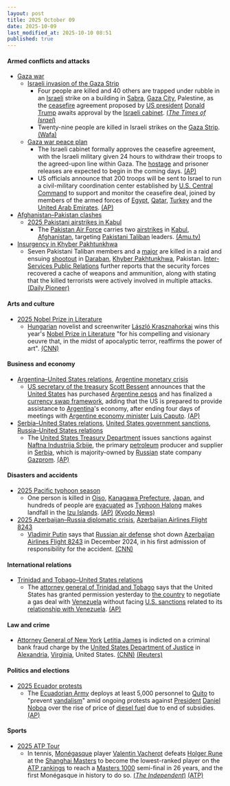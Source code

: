 ```yaml
---
layout: post
title: 2025 October 09
date: 2025-10-09
last_modified_at: 2025-10-10 08:51
published: true
---
```



#### Armed conflicts and attacks

* [Gaza war](https://en.wikipedia.org/wiki/Gaza_war "Gaza war")
  * [Israeli invasion of the Gaza Strip](https://en.wikipedia.org/wiki/Israeli_invasion_of_the_Gaza_Strip "Israeli invasion of the Gaza Strip")
    * Four people are killed and 40 others are trapped under rubble in an [Israeli](https://en.wikipedia.org/wiki/Israel "Israel") strike on a building in [Sabra](https://en.wikipedia.org/wiki/Sabra%2C_Gaza "Sabra, Gaza"), [Gaza City](https://en.wikipedia.org/wiki/Gaza_City "Gaza City"), Palestine, as the [ceasefire](https://en.wikipedia.org/wiki/Ceasefire "Ceasefire") agreement proposed by [US president](https://en.wikipedia.org/wiki/US_president "US president") [Donald Trump](https://en.wikipedia.org/wiki/Donald_Trump "Donald Trump") awaits approval by the [Israeli cabinet](https://en.wikipedia.org/wiki/Israeli_cabinet "Israeli cabinet"). [(*The Times of Israel*)](https://www.timesofisrael.com/liveblog_entry/palestinian-reports-gaza-city-strike-traps-40-under-rubble/)
    * Twenty-nine people are killed in Israeli strikes on the [Gaza Strip](https://en.wikipedia.org/wiki/Gaza_Strip "Gaza Strip"). [(Wafa)](https://english.wafa.ps/Pages/Details/163210)
  * [Gaza war peace plan](https://en.wikipedia.org/wiki/Gaza_war_peace_plan "Gaza war peace plan")
    * The Israeli cabinet formally approves the ceasefire agreement, with the Israeli military given 24 hours to withdraw their troops to the agreed-upon line within Gaza. The [hostage](https://en.wikipedia.org/wiki/Gaza_war_hostage_crisis "Gaza war hostage crisis") and prisoner releases are expected to begin in the coming days. [(AP)](https://apnews.com/article/israel-hamas-hostages-trump-peace-plan-e3d0ce091be56cc29207e566ff1603af)
    * US officials announce that 200 troops will be sent to Israel to run a civil-military coordination center established by [U.S. Central Command](https://en.wikipedia.org/wiki/U.S._Central_Command "U.S. Central Command") to support and monitor the ceasefire deal, joined by members of the armed forces of [Egypt](https://en.wikipedia.org/wiki/Egypt "Egypt"), [Qatar](https://en.wikipedia.org/wiki/Qatar "Qatar"), [Turkey](https://en.wikipedia.org/wiki/Turkey "Turkey") and the [United Arab Emirates](https://en.wikipedia.org/wiki/United_Arab_Emirates "United Arab Emirates"). [(AP)](https://apnews.com/article/mideast-gaza-israel-hamas-us-military-c19caf7b193dbb3bfaf056366f9e2369)
* [Afghanistan–Pakistan clashes](https://en.wikipedia.org/wiki/Afghanistan%E2%80%93Pakistan_clashes_%282024%E2%80%93present%29 "Afghanistan–Pakistan clashes (2024–present)")
  * [2025 Pakistani airstrikes in Kabul](https://en.wikipedia.org/wiki/2025_Pakistani_airstrikes_in_Kabul "2025 Pakistani airstrikes in Kabul")
    * The [Pakistan Air Force](https://en.wikipedia.org/wiki/Pakistan_Air_Force "Pakistan Air Force") carries two [airstrikes](https://en.wikipedia.org/wiki/Airstrike "Airstrike") in [Kabul](https://en.wikipedia.org/wiki/Kabul "Kabul"), [Afghanistan](https://en.wikipedia.org/wiki/Afghanistan "Afghanistan"), targeting [Pakistani Taliban](https://en.wikipedia.org/wiki/Pakistani_Taliban "Pakistani Taliban") leaders. [(Amu.tv)](https://amu.tv/204448/)
* [Insurgency in Khyber Pakhtunkhwa](https://en.wikipedia.org/wiki/Insurgency_in_Khyber_Pakhtunkhwa "Insurgency in Khyber Pakhtunkhwa")
  * Seven Pakistani Taliban members and a [major](https://en.wikipedia.org/wiki/Major_%28rank%29 "Major (rank)") are killed in a raid and ensuing [shootout](https://en.wikipedia.org/wiki/Shootout "Shootout") in [Daraban](https://en.wikipedia.org/wiki/Daraban_Tehsil "Daraban Tehsil"), [Khyber Pakhtunkhwa](https://en.wikipedia.org/wiki/Khyber_Pakhtunkhwa "Khyber Pakhtunkhwa"), Pakistan. [Inter-Services Public Relations](https://en.wikipedia.org/wiki/Inter-Services_Public_Relations "Inter-Services Public Relations") further reports that the security forces recovered a cache of weapons and ammunition, along with stating that the killed terrorists were actively involved in multiple attacks. [(Daily Pioneer)](https://www.dailypioneer.com/2025/world/7-ttp-terrorists-killed-in-northwest-pakistan.html)

#### Arts and culture

* [2025 Nobel Prize in Literature](https://en.wikipedia.org/wiki/2025_Nobel_Prize_in_Literature "2025 Nobel Prize in Literature")
  * [Hungarian](https://en.wikipedia.org/wiki/Hungary "Hungary") novelist and screenwriter [László Krasznahorkai](https://en.wikipedia.org/wiki/L%C3%A1szl%C3%B3_Krasznahorkai "László Krasznahorkai") wins this year's [Nobel Prize in Literature](https://en.wikipedia.org/wiki/Nobel_Prize_in_Literature "Nobel Prize in Literature") "for his compelling and visionary oeuvre that, in the midst of apocalyptic terror, reaffirms the power of art". [(CNN)](https://edition.cnn.com/2025/10/09/style/laszlo-krasznahorkai-nobel-prize-literature-intl)

#### Business and economy

* [Argentina–United States relations](https://en.wikipedia.org/wiki/Argentina%E2%80%93United_States_relations "Argentina–United States relations"), [Argentine monetary crisis](https://en.wikipedia.org/wiki/Argentine_monetary_crisis "Argentine monetary crisis")
  * [US secretary of the treasury](https://en.wikipedia.org/wiki/US_Secretary_of_the_Treasury "US Secretary of the Treasury") [Scott Bessent](https://en.wikipedia.org/wiki/Scott_Bessent "Scott Bessent") announces that the [United States](https://en.wikipedia.org/wiki/United_States "United States") has purchased [Argentine pesos](https://en.wikipedia.org/wiki/Argentine_peso "Argentine peso") and has finalized a [currency swap framework](https://en.wikipedia.org/wiki/Currency_swap "Currency swap"), adding that the US is prepared to provide assistance to [Argentina](https://en.wikipedia.org/wiki/Argentina "Argentina")'s economy, after ending four days of meetings with [Argentine economy minister](https://en.wikipedia.org/wiki/Ministry_of_Economy_%28Argentina%29 "Ministry of Economy (Argentina)") [Luis Caputo](https://en.wikipedia.org/wiki/Luis_Caputo "Luis Caputo"). [(AP)](https://apnews.com/article/trump-bessent-argentina-milei-currency-swap-7432a188e57264f0e5f6c753ddc40879)
* [Serbia–United States relations](https://en.wikipedia.org/wiki/Serbia%E2%80%93United_States_relations "Serbia–United States relations"), [United States government sanctions](https://en.wikipedia.org/wiki/United_States_government_sanctions "United States government sanctions"), [Russia–United States relations](https://en.wikipedia.org/wiki/Russia%E2%80%93United_States_relations "Russia–United States relations")
  * The [United States Treasury Department](https://en.wikipedia.org/wiki/United_States_Treasury_Department "United States Treasury Department") issues sanctions against [Naftna Industrija Srbije](https://en.wikipedia.org/wiki/Naftna_Industrija_Srbije "Naftna Industrija Srbije"), the primary [petroleum](https://en.wikipedia.org/wiki/Petroleum "Petroleum") producer and supplier in [Serbia](https://en.wikipedia.org/wiki/Serbia "Serbia"), which is majority-owned by [Russian](https://en.wikipedia.org/wiki/Russia "Russia") state company [Gazprom](https://en.wikipedia.org/wiki/Gazprom "Gazprom"). [(AP)](https://apnews.com/article/russia-us-serbia-oil-sanctions-7e84f9d0ff3eab8421c6aa90e1f27903)

#### Disasters and accidents

* [2025 Pacific typhoon season](https://en.wikipedia.org/wiki/2025_Pacific_typhoon_season "2025 Pacific typhoon season")
  * One person is killed in [Oiso](https://en.wikipedia.org/wiki/Oiso "Oiso"), [Kanagawa Prefecture](https://en.wikipedia.org/wiki/Kanagawa_Prefecture "Kanagawa Prefecture"), [Japan](https://en.wikipedia.org/wiki/Japan "Japan"), and hundreds of people are [evacuated](https://en.wikipedia.org/wiki/Emergency_evacuation "Emergency evacuation") as [Typhoon Halong](https://en.wikipedia.org/wiki/2025_Pacific_typhoon_season#Typhoon_Halong "2025 Pacific typhoon season") makes landfall in the [Izu Islands](https://en.wikipedia.org/wiki/Izu_Islands "Izu Islands"). [(AP)](https://apnews.com/article/japan-typhoon-heavy-rain-flooding-d2d631f1e521d527f12a34021ea9d138) [(Kyodo News)](https://english.kyodonews.net/articles/-/62474)
* [2025 Azerbaijan–Russia diplomatic crisis](https://en.wikipedia.org/wiki/2025_Azerbaijan%E2%80%93Russia_diplomatic_crisis "2025 Azerbaijan–Russia diplomatic crisis"), [Azerbaijan Airlines Flight 8243](https://en.wikipedia.org/wiki/Azerbaijan_Airlines_Flight_8243 "Azerbaijan Airlines Flight 8243")
  * [Vladimir Putin](https://en.wikipedia.org/wiki/Vladimir_Putin "Vladimir Putin") says that [Russian air defense](https://en.wikipedia.org/wiki/Air_Defence_Troops_of_the_Russian_Ground_Forces "Air Defence Troops of the Russian Ground Forces") shot down [Azerbaijan Airlines Flight 8243](https://en.wikipedia.org/wiki/Azerbaijan_Airlines_Flight_8243 "Azerbaijan Airlines Flight 8243") in December 2024, in his first admission of responsibility for the accident. [(CNN)](https://www.cnn.com/2025/10/09/europe/putin-azerbaijan-jet-crash-intl)

#### International relations

* [Trinidad and Tobago–United States relations](https://en.wikipedia.org/wiki/Trinidad_and_Tobago%E2%80%93United_States_relations "Trinidad and Tobago–United States relations")
  * The [attorney general of Trinidad and Tobago](https://en.wikipedia.org/wiki/Attorney_General_of_Trinidad_and_Tobago "Attorney General of Trinidad and Tobago") says that the United States has granted permission yesterday to [the country](https://en.wikipedia.org/wiki/Trinidad_and_Tobago "Trinidad and Tobago") to negotiate a gas deal with [Venezuela](https://en.wikipedia.org/wiki/Venezuela "Venezuela") without facing [U.S. sanctions](https://en.wikipedia.org/wiki/U.S._sanctions_during_the_Venezuelan_crisis "U.S. sanctions during the Venezuelan crisis") related to its [relationship with Venezuela](https://en.wikipedia.org/wiki/United_States%E2%80%93Venezuela_relations "United States–Venezuela relations"). [(AP)](https://apnews.com/article/trinidad-us-gas-deal-venezuela-af2849a8cbf89b18a76c8d0bc7302850)

#### Law and crime

* [Attorney General of New York](https://en.wikipedia.org/wiki/Attorney_General_of_New_York "Attorney General of New York") [Letitia James](https://en.wikipedia.org/wiki/Letitia_James "Letitia James") is indicted on a criminal bank fraud charge by the [United States Department of Justice](https://en.wikipedia.org/wiki/United_States_Department_of_Justice "United States Department of Justice") in [Alexandria](https://en.wikipedia.org/wiki/Alexandria%2C_Virginia "Alexandria, Virginia"), [Virginia](https://en.wikipedia.org/wiki/Virginia "Virginia"), United States. [(CNN)](https://www.cnn.com/2025/10/09/politics/letitia-james-grand-jury-trump-indictment) [(Reuters)](https://www.reuters.com/world/new-york-ag-james-trump-foe-indicted-bank-fraud-2025-10-09/)

#### Politics and elections

* [2025 Ecuador protests](https://en.wikipedia.org/wiki/2025_Ecuador_protests "2025 Ecuador protests")
  * The [Ecuadorian Army](https://en.wikipedia.org/wiki/Ecuadorian_Army "Ecuadorian Army") deploys at least 5,000 personnel to [Quito](https://en.wikipedia.org/wiki/Quito "Quito") to "prevent [vandalism](https://en.wikipedia.org/wiki/Vandalism "Vandalism")" amid ongoing protests against [President](https://en.wikipedia.org/wiki/President_of_Ecuador "President of Ecuador") [Daniel Noboa](https://en.wikipedia.org/wiki/Daniel_Noboa "Daniel Noboa") over the rise of price of [diesel fuel](https://en.wikipedia.org/wiki/Diesel_fuel "Diesel fuel") due to end of subsidies. [(AP)](https://apnews.com/article/ecuador-protests-noboa-fuel-indigenous-07848c366809b50c7b76fc425d3c38dd)

#### Sports

* [2025 ATP Tour](https://en.wikipedia.org/wiki/2025_ATP_Tour "2025 ATP Tour")
  * In tennis, [Monégasque](https://en.wikipedia.org/wiki/Monaco "Monaco") player [Valentin Vacherot](https://en.wikipedia.org/wiki/Valentin_Vacherot "Valentin Vacherot") defeats [Holger Rune](https://en.wikipedia.org/wiki/Holger_Rune "Holger Rune") at the [Shanghai Masters](https://en.wikipedia.org/wiki/Shanghai_Masters_%28tennis%29 "Shanghai Masters (tennis)") to become the lowest-ranked player on the [ATP rankings](https://en.wikipedia.org/wiki/ATP_rankings "ATP rankings") to reach a [Masters 1000](https://en.wikipedia.org/wiki/ATP_Masters_1000_tournaments "ATP Masters 1000 tournaments") semi-final in 26 years, and the first Monégasque in history to do so. [(*The Independent*)](https://www.independent.co.uk/sport/tennis/valentin-vacherot-holger-rune-shanghai-masters-result-b2842380.html) [(ATP)](https://www.atptour.com/en/news/rune-vacherot-shanghai-2025-qf)
